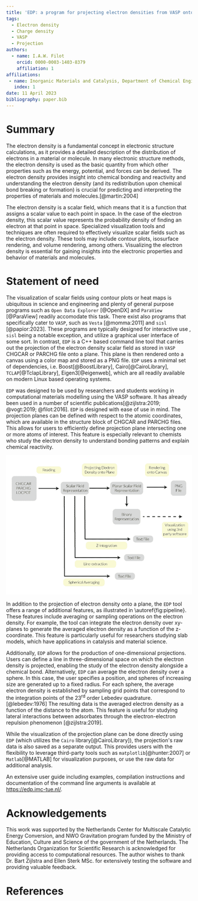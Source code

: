 ```yaml
---
title: 'EDP: a program for projecting electron densities from VASP onto planes'
tags:
  - Electron density
  - Charge density
  - VASP
  - Projection
authors:
  - name: I.A.W. Filot
    orcid: 0000-0003-1403-8379
    affiliation: 1
affiliations:
 - name: Inorganic Materials and Catalysis, Department of Chemical Engineering and Chemistry, Eindhoven University of Technology
   index: 1
date: 11 April 2023
bibliography: paper.bib
---
```


# Summary

The electron density is a fundamental concept in electronic structure calculations, as it provides a detailed description of the distribution of electrons in a material or molecule. In many electronic structure methods, the electron density is used as the basic quantity from which other properties such as the energy, potential, and forces can be derived. The electron density provides insight into chemical bonding and reactivity and understanding the electron density (and its redistribution upon chemical bond breaking or formation) is crucial for predicting and interpreting the properties of materials and molecules.[@martin:2004]

The electron density is a scalar field, which means that it is a function that assigns a scalar value to each point in space. In the case of the electron density, this scalar value represents the probability density of finding an electron at that point in space. Specialized visualization tools and techniques are often required to effectively visualize scalar fields such as the electron density. These tools may include contour plots, isosurface rendering, and volume rendering, among others. Visualizing the electron density is essential for gaining insights into the electronic properties and behavior of materials and molecules.

# Statement of need

The visualization of scalar fields using contour plots or heat maps is ubiquitous in science and engineering and plenty of general purpose programs such as `Open Data Explorer` [@OpenDX] and `ParaView` [@ParaView] readily accomodate this task. There exist also programs that specifically cater to `VASP`, such as `Vesta` [@momma:2011] and `sisl` [@papior:2023]. These programs are typically designed for interactive use , `sisl` being a notable exception, and utilize a graphical user interface of some sort. In contrast, `EDP` is a C++ based command line tool that carries out the projection of the electron density scalar field as stored in `VASP` CHGCAR or PARCHG file onto a plane. This plane is then rendered onto a canvas using a color map and stored as a PNG file. `EDP` uses a minimal set of dependencies, i.e. Boost[@BoostLibrary], Cairo[@CairoLibrary], `TCLAP`[@TclapLibrary], Eigen3[@eigenweb], which are all readily available on modern Linux based operating systems.

`EDP` was designed to be used by researchers and students working in computational materials modelling using the VASP software. It has already been used in a number of scientific publications[@zijlstra:2019; @vogt:2019; @filot:2016]. `EDP` is designed with ease of use in mind. The projection planes can be defined with respect to the atomic coordinates, which are available in the structure block of CHGCAR and PARCHG files. This allows for users to efficiently define projection plane intersecting one or more atoms of interest. This feature is especially relevant to chemists who study the electron density to understand bonding patterns and explain chemical reactivity.

![Schematic overview of the pipeline of the `EDP` program.\label{fig:pipeline}](img/edp_application_pipeline.png)

In addition to the projection of electron density onto a plane, the `EDP` tool offers a range of additional features, as illustrated in \autoref{fig:pipeline}. These features include averaging or sampling operations on the electron density. For example, the tool can integrate the electron density over xy-planes to generate the averaged electron density as a function of the z-coordinate. This feature is particularly useful for researchers studying slab models, which have applications in catalysis and material science.

Additionally, `EDP` allows for the production of one-dimensional projections. Users can define a line in three-dimensional space on which the electron density is projected, enabling the study of the electron density alongside a chemical bond. Alternatively, `EDP` can average the electron density over a sphere. In this case, the user specifies a position, and spheres of increasing size are generated up to a fixed radius. For each sphere, the average electron density is established by sampling grid points that correspond to the integration points of the 23<sup>rd</sup> order Lebedev quadrature.[@lebedev:1976] The resulting data is the averaged electron density as a function of the distance to the atom. This feature is useful for studying lateral interactions between adsorbates through the electron-electron repulsion phenomenon [@zijlstra:2019].

While the visualization of the projection plane can be done directly using `EDP` (which utilizes the `Cairo` library[@CairoLibrary]), the projection's raw data is also saved as a separate output. This provides users with the flexibility to leverage third-party tools such as `matplotlib`[@hunter:2007] or `Matlab`[@MATLAB] for visualization purposes, or use the raw data for additional analysis.

An extensive user guide including examples, compilation instructions and  documentation of the command line arguments is available at https://edp.imc-tue.nl/.

# Acknowledgements

This work was supported by the Netherlands Center for Multiscale Catalytic Energy Conversion, and NWO Gravitation program funded by the Ministry of Education, Culture and Science of the government of the Netherlands. The Netherlands Organization for Scientific Research is acknowledged for providing access to computational resources. The author wishes to thank Dr. Bart Zijlstra and Ellen Sterk MSc. for extensively testing the software and providing valuable feedback.

# References

